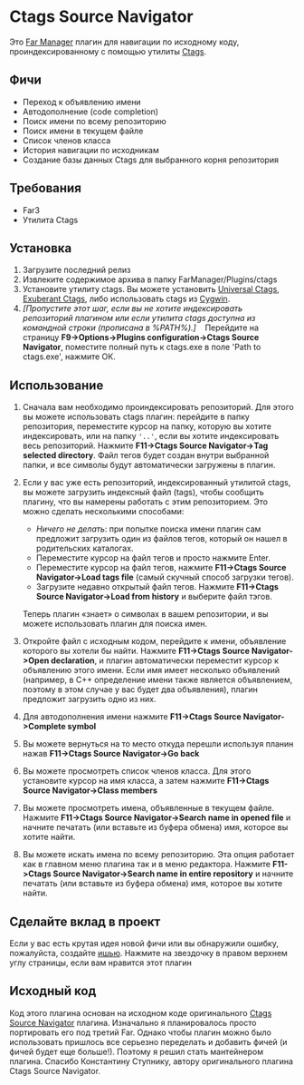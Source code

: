 ﻿# Ctags Source Navigator
Это [Far Manager](https://www.farmanager.com/) плагин для навигации по исходному коду, проиндексированному с помощью утилиты [Ctags](https://en.wikipedia.org/wiki/Ctags).
## Фичи
+ Переход к объявлению имени
+ Автодополнение (code completion)
+ Поиск имени по всему репозиторию
+ Поиск имени в текущем файле
+ Список членов класса
+ История навигации по исходникам
+ Создание базы данных Ctags для выбранного корня репозитория
## Требования
+ Far3
+ Утилита Ctags
## Установка
1. Загрузите последний релиз
2. Извлеките содержимое архива в папку FarManager/Plugins/ctags
3. Установите утилиту ctags. Вы можете установить [Universal Ctags](https://ctags.io/), [Exuberant Ctags](http://ctags.sourceforge.net/), либо использовать ctags из [Cygwin](http://www.cygwin.com/).
4. *[Пропустите этот шаг, если вы не хотите индексировать репозиторий плагином или если утилита ctags доступна из командной строки (прописана в %PATH%).]*
   Перейдите на страницу **F9->Options->Plugins configuration->Ctags Source Navigator**, поместите полный путь к ctags.exe в поле 'Path to ctags.exe', нажмите ОК.
## Использование
1. Сначала вам необходимо проиндексировать репозиторий. Для этого вы можете использовать ctags плагин: перейдите в папку репозитория, переместите курсор на папку, которую вы хотите индексировать, или на папку ```'..'```, если вы хотите индексировать весь репозиторий. Нажмите **F11->Ctags Source Navigator->Tag selected directory**. Файл тегов будет создан внутри выбранной папки, и все символы будут автоматически загружены в плагин.
2. Если у вас уже есть репозиторий, индексированный утилитой ctags, вы можете загрузить индексный файл (tags), чтобы сообщить плагину, что вы намерены работать с этим репозиторием. Это можно сделать несколькими способами:
    * *Ничего не делать*: при попытке поиска имени плагин сам предложит загрузить один из файлов тегов, который он нашел в родительских каталогах.
    * Переместите курсор на файл тегов и просто нажмите Enter.
    * Переместите курсор на файл тегов, нажмите **F11->Ctags Source Navigator->Load tags file** (самый скучный способ загрузки тегов).
    * Загрузите недавно открытый файл тегов. Нажмите **F11->Ctags Source Navigator->Load from history** и выберите файл тэгов.

    Теперь плагин «знает» о символах в вашем репозитории, и вы можете использовать плагин для поиска имен.
3. Откройте файл с исходным кодом, перейдите к имени, объявление которого вы хотели бы найти. Нажмите **F11->Ctags Source Navigator->Open declaration**, и плагин автоматически переместит курсор к объявлению этого имени. Если имя имеет несколько объявлений (например, в C++ определение имени также является объявлением, поэтому в этом случае у вас будет два объявления), плагин предложит загрузить одно из них.
4. Для автодополнения имени нажмите **F11->Ctags Source Navigator->Complete symbol**
5. Вы можете вернуться на то место откуда перешли используя планин нажав **F11->Ctags Source Navigator->Go back**
6. Вы можете просмотреть список членов класса. Для этого установите курсор на имя класса, а затем нажмите **F11->Ctags Source Navigator->Class members**
7. Вы можете просмотреть имена, объявленные в текущем файле. Нажмите **F11->Ctags Source Navigator->Search name in opened file** и начните печатать (или вставьте из буфера обмена) имя, которое вы хотите найти.
8. Вы можете искать имена по всему репозиторию. Эта опция работает как в главном меню плагина так и в меню редактора. Нажмите **F11->Ctags Source Navigator->Search name in entire repository** и начните печатать (или вставьте из буфера обмена) имя, которое вы хотите найти.
## Сделайте вклад в проект
Если у вас есть крутая идея новой фичи или вы обнаружили ошибку, пожалуйста, создайте [ишью](https://github.com/EugeneManushkin/CtagsSourceNavigator/issues/new). Нажмите на звездочку в правом верхнем углу страницы, если вам нравится этот плагин
## Исходный код
Код этого плагина основан на исходном коде оригинального [Ctags Source Navigator](https://github.com/trexinc/evil-programmers/tree/master/ctags) плагина. Изначально я планировалось просто портировать его под третий Far. Однако чтобы плагин можно было использовать пришлось все серьезно переделать и добавить фичей (и фичей будет еще больше!). Поэтому я решил стать мантейнером плагина. Спасибо Константину Ступнику, автору оригинального плагина Ctags Source Navigator.